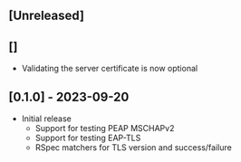 ## [Unreleased]

## []
- Validating the server certificate is now optional

## [0.1.0] - 2023-09-20

- Initial release
  - Support for testing PEAP MSCHAPv2
  - Support for testing EAP-TLS
  - RSpec matchers for TLS version and success/failure
